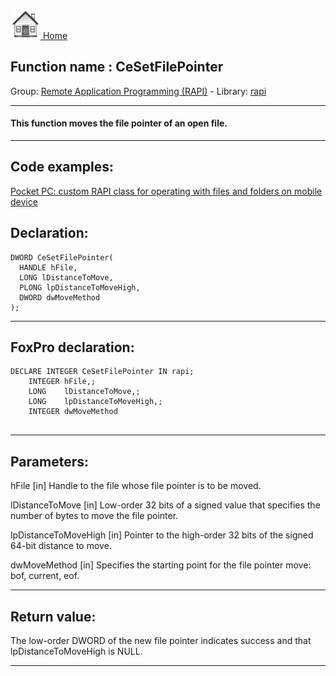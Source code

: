 [<img src="../../images/home.png"> Home ](https://github.com/VFPX/Win32API)  

## Function name : CeSetFilePointer
Group: [Remote Application Programming (RAPI)](../../functions_group.md#Remote_Application_Programming_(RAPI))  -  Library: [rapi](../../libraries.md#rapi)  
***  


#### This function moves the file pointer of an open file.
***  


## Code examples:
[Pocket PC: custom RAPI class for operating with files and folders on mobile device](../../samples/sample_448.md)  

## Declaration:
```foxpro  
DWORD CeSetFilePointer(
  HANDLE hFile,
  LONG lDistanceToMove,
  PLONG lpDistanceToMoveHigh,
  DWORD dwMoveMethod
);  
```  
***  


## FoxPro declaration:
```foxpro  
DECLARE INTEGER CeSetFilePointer IN rapi;
	INTEGER hFile,;
	LONG    lDistanceToMove,;
	LONG    lpDistanceToMoveHigh,;
	INTEGER dwMoveMethod
  
```  
***  


## Parameters:
hFile 
[in] Handle to the file whose file pointer is to be moved.

lDistanceToMove 
[in] Low-order 32 bits of a signed value that specifies the number of bytes to move the file pointer.

lpDistanceToMoveHigh 
[in] Pointer to the high-order 32 bits of the signed 64-bit distance to move.

dwMoveMethod 
[in] Specifies the starting point for the file pointer move: bof, current, eof.  
***  


## Return value:
The low-order DWORD of the new file pointer indicates success and that lpDistanceToMoveHigh is NULL.  
***  

